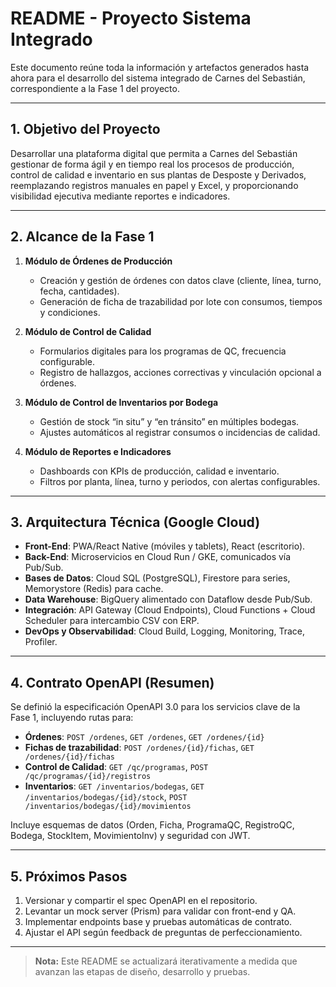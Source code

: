# README - Proyecto Sistema Integrado

Este documento reúne toda la información y artefactos generados hasta ahora para el desarrollo del sistema integrado de Carnes del Sebastián, correspondiente a la Fase 1 del proyecto.

---

## 1. Objetivo del Proyecto

Desarrollar una plataforma digital que permita a Carnes del Sebastián gestionar de forma ágil y en tiempo real los procesos de producción, control de calidad e inventario en sus plantas de Desposte y Derivados, reemplazando registros manuales en papel y Excel, y proporcionando visibilidad ejecutiva mediante reportes e indicadores.

---

## 2. Alcance de la Fase 1

1. **Módulo de Órdenes de Producción**

   * Creación y gestión de órdenes con datos clave (cliente, línea, turno, fecha, cantidades).
   * Generación de ficha de trazabilidad por lote con consumos, tiempos y condiciones.

2. **Módulo de Control de Calidad**

   * Formularios digitales para los programas de QC, frecuencia configurable.
   * Registro de hallazgos, acciones correctivas y vinculación opcional a órdenes.

3. **Módulo de Control de Inventarios por Bodega**

   * Gestión de stock “in situ” y “en tránsito” en múltiples bodegas.
   * Ajustes automáticos al registrar consumos o incidencias de calidad.

4. **Módulo de Reportes e Indicadores**

   * Dashboards con KPIs de producción, calidad e inventario.
   * Filtros por planta, línea, turno y periodos, con alertas configurables.

---

## 3. Arquitectura Técnica (Google Cloud)

* **Front-End**: PWA/React Native (móviles y tablets), React (escritorio).
* **Back-End**: Microservicios en Cloud Run / GKE, comunicados vía Pub/Sub.
* **Bases de Datos**: Cloud SQL (PostgreSQL), Firestore para series, Memorystore (Redis) para cache.
* **Data Warehouse**: BigQuery alimentado con Dataflow desde Pub/Sub.
* **Integración**: API Gateway (Cloud Endpoints), Cloud Functions + Cloud Scheduler para intercambio CSV con ERP.
* **DevOps y Observabilidad**: Cloud Build, Logging, Monitoring, Trace, Profiler.

---

## 4. Contrato OpenAPI (Resumen)

Se definió la especificación OpenAPI 3.0 para los servicios clave de la Fase 1, incluyendo rutas para:

* **Órdenes**: `POST /ordenes`, `GET /ordenes`, `GET /ordenes/{id}`
* **Fichas de trazabilidad**: `POST /ordenes/{id}/fichas`, `GET /ordenes/{id}/fichas`
* **Control de Calidad**: `GET /qc/programas`, `POST /qc/programas/{id}/registros`
* **Inventarios**: `GET /inventarios/bodegas`, `GET /inventarios/bodegas/{id}/stock`, `POST /inventarios/bodegas/{id}/movimientos`

Incluye esquemas de datos (Orden, Ficha, ProgramaQC, RegistroQC, Bodega, StockItem, MovimientoInv) y seguridad con JWT.

---

## 5. Próximos Pasos

1. Versionar y compartir el spec OpenAPI en el repositorio.
2. Levantar un mock server (Prism) para validar con front-end y QA.
3. Implementar endpoints base y pruebas automáticas de contrato.
4. Ajustar el API según feedback de preguntas de perfeccionamiento.

---

> **Nota:** Este README se actualizará iterativamente a medida que avanzan las etapas de diseño, desarrollo y pruebas.
